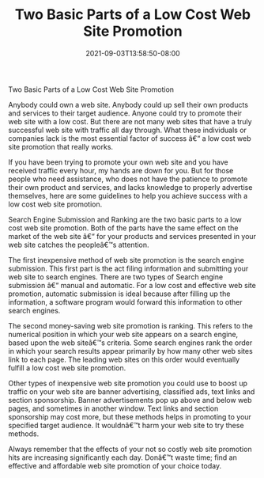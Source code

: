 ﻿---
title: "Two Basic Parts of a Low Cost Web Site Promotion"
date: 2021-09-03T13:58:50-08:00
description: "25 articles marketing Tips for Web Success"
featured_image: "/images/25 articles marketing.jpg"
tags: ["25 articles marketing"]
---

Two Basic Parts of a Low Cost Web Site Promotion 


Anybody could own a web site. Anybody could up sell their own products and services to their target audience. Anyone could try to promote their web site with a low cost. But there are not many web sites that have a truly successful web site with traffic all day through. What these individuals or companies lack is the most essential factor of success â€“ a low cost web site promotion that really works.

If you have been trying to promote your own web site and you have received traffic every hour, my hands are down for you. But for those people who need assistance, who does not have the patience to promote their own product and services, and lacks knowledge to properly advertise themselves, here are some guidelines to help you achieve success with a low cost web site promotion.

Search Engine Submission and Ranking are the two basic parts to a low cost web site promotion. Both of the parts have the same effect on the market of the web site â€“ for your products and services presented in your web site catches the peopleâ€™s attention. 

The first inexpensive method of web site promotion is the search engine submission. This first part is the act filing information and submitting your web site to search engines. There are two types of Search engine submission â€“ manual and automatic. For a low cost and effective web site promotion, automatic submission is ideal because after filling up the information, a software program would forward this information to other search engines.

The second money-saving web site promotion is ranking.  This refers to the numerical position in which your web site appears on a search engine, based upon the web siteâ€™s criteria. Some search engines rank the order in which your search results appear primarily by how many other web sites link to each page. The leading web sites on this order would eventually fulfill a low cost web site promotion. 

Other types of inexpensive web site promotion you could use to boost up traffic on your web site are banner advertising, classified ads, text links and section sponsorship. Banner advertisements pop up above and below web pages, and sometimes in another window. Text links and section sponsorship may cost more, but these methods helps in promoting to your specified target audience. It wouldnâ€™t harm your web site to try these methods. 

Always remember that the effects of your not so costly web site promotion hits are increasing significantly each day.  Donâ€™t waste time; find an effective and affordable web site promotion of your choice today.

